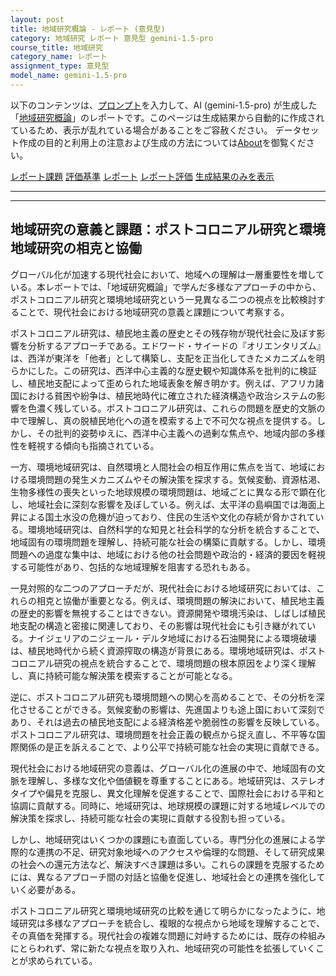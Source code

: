 ```yaml
---
layout: post
title: 地域研究概論 - レポート (意見型)
category: 地域研究 レポート 意見型 gemini-1.5-pro
course_title: 地域研究
category_name: レポート
assignment_type: 意見型
model_name: gemini-1.5-pro
---
```


以下のコンテンツは、[プロンプト](https://github.com/takedatoshiyuki/synthetic_assignments/tree/main/generated/地域研究/gemini-1.5-pro/prompt_レポート-意見型.md)を入力して、AI (gemini-1.5-pro) が生成した「[地域研究概論](/contents/地域研究/)」のレポートです。このページは生成結果から自動的に作成されているため、表示が乱れている場合があることをご容赦ください。
データセット作成の目的と利用上の注意および生成の方法については[About](/About)を御覧ください。

[レポート課題](../レポート課題-意見型)
[評価基準](../評価基準-意見型)
[レポート](../レポート-意見型)
[レポート評価](../レポート評価-意見型)
[生成結果のみを表示](https://github.com/takedatoshiyuki/synthetic_assignments/tree/main/generated/地域研究/gemini-1.5-pro/レポート-意見型.md)
  

***
***
  
## 地域研究の意義と課題：ポストコロニアル研究と環境地域研究の相克と協働

グローバル化が加速する現代社会において、地域への理解は一層重要性を増している。本レポートでは、「地域研究概論」で学んだ多様なアプローチの中から、ポストコロニアル研究と環境地域研究という一見異なる二つの視点を比較検討することで、現代社会における地域研究の意義と課題について考察する。

ポストコロニアル研究は、植民地主義の歴史とその残存物が現代社会に及ぼす影響を分析するアプローチである。エドワード・サイードの『オリエンタリズム』は、西洋が東洋を「他者」として構築し、支配を正当化してきたメカニズムを明らかにした。この研究は、西洋中心主義的な歴史観や知識体系を批判的に検証し、植民地支配によって歪められた地域表象を解き明かす。例えば、アフリカ諸国における貧困や紛争は、植民地時代に確立された経済構造や政治システムの影響を色濃く残している。ポストコロニアル研究は、これらの問題を歴史的文脈の中で理解し、真の脱植民地化への道を模索する上で不可欠な視点を提供する。しかし、その批判的姿勢ゆえに、西洋中心主義への過剰な焦点や、地域内部の多様性を軽視する傾向も指摘されている。

一方、環境地域研究は、自然環境と人間社会の相互作用に焦点を当て、地域における環境問題の発生メカニズムやその解決策を探求する。気候変動、資源枯渇、生物多様性の喪失といった地球規模の環境問題は、地域ごとに異なる形で顕在化し、地域社会に深刻な影響を及ぼしている。例えば、太平洋の島嶼国では海面上昇による国土水没の危機が迫っており、住民の生活や文化の存続が脅かされている。環境地域研究は、自然科学的な知見と社会科学的な分析を統合することで、地域固有の環境問題を理解し、持続可能な社会の構築に貢献する。しかし、環境問題への過度な集中は、地域における他の社会問題や政治的・経済的要因を軽視する可能性があり、包括的な地域理解を阻害する恐れもある。

一見対照的な二つのアプローチだが、現代社会における地域研究においては、これらの相克と協働が重要となる。例えば、環境問題の解決において、植民地主義の歴史的影響を無視することはできない。資源開発や環境汚染は、しばしば植民地支配の構造と密接に関連しており、その影響は現代社会にも引き継がれている。ナイジェリアのニジェール・デルタ地域における石油開発による環境破壊は、植民地時代から続く資源搾取の構造が背景にある。環境地域研究は、ポストコロニアル研究の視点を統合することで、環境問題の根本原因をより深く理解し、真に持続可能な解決策を模索することが可能となる。

逆に、ポストコロニアル研究も環境問題への関心を高めることで、その分析を深化させることができる。気候変動の影響は、先進国よりも途上国において深刻であり、それは過去の植民地支配による経済格差や脆弱性の影響を反映している。ポストコロニアル研究は、環境問題を社会正義の観点から捉え直し、不平等な国際関係の是正を訴えることで、より公平で持続可能な社会の実現に貢献できる。

現代社会における地域研究の意義は、グローバル化の進展の中で、地域固有の文脈を理解し、多様な文化や価値観を尊重することにある。地域研究は、ステレオタイプや偏見を克服し、異文化理解を促進することで、国際社会における平和と協調に貢献する。同時に、地域研究は、地球規模の課題に対する地域レベルでの解決策を探求し、持続可能な社会の実現に貢献する役割も担っている。

しかし、地域研究はいくつかの課題にも直面している。専門分化の進展による学際的な連携の不足、研究対象地域へのアクセスや倫理的な問題、そして研究成果の社会への還元方法など、解決すべき課題は多い。これらの課題を克服するためには、異なるアプローチ間の対話と協働を促進し、地域社会との連携を強化していく必要がある。

ポストコロニアル研究と環境地域研究の比較を通じて明らかになったように、地域研究は多様なアプローチを統合し、複眼的な視点から地域を理解することで、その真価を発揮する。現代社会の複雑な問題に対峙するためには、既存の枠組みにとらわれず、常に新たな視点を取り入れ、地域研究の可能性を拡張していくことが求められている。
